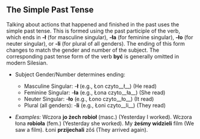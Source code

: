 ## The Simple Past Tense

Talking about actions that happened and finished in the past uses the simple past tense. This is formed using the past participle of the verb, which ends in __-ł__ (for masculine singular), __-ła__ (for feminine singular), __-ło__ (for neuter singular), or __-li__ (for plural of all genders). The ending of this form changes to match the gender and number of the subject. The corresponding past tense form of the verb __być__ is generally omitted in modern Silesian.

*   Subject Gender/Number determines ending:
    
    *   Masculine Singular: -__ł__ (e.g., Łon czyto__ł__) (He read)
    *   Feminine Singular: -__ła__ (e.g., Łona czyto__ła__) (She read)
    *   Neuter Singular: -__ło__ (e.g., Łono czyto__ło__) (It read)
    *   Plural (all genders): -__li__ (e.g., Łoni czyto__li__) (They read)
    
    
    
*   _Examples:_ Wczora __jo żech robioł__ (masc.) (Yesterday I worked). Wczora łona __robioła__ (fem.) (Yesterday she worked). My __żeśmy widzieli__ film (We saw a film). Łoni __przijechali__ zôś (They arrived again).